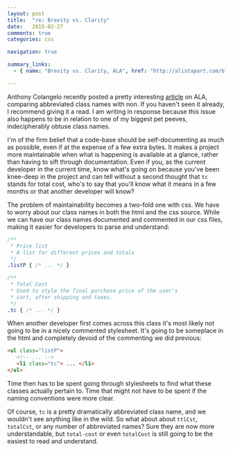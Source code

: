 ```yaml
---
layout: post
title:  "re: Brevity vs. Clarity"
date:   2015-02-27
comments: true
categories: css

navigation: true

summary_links:
  - { name: "Brevity vs. Clarity, ALA", href: "http://alistapart.com/blog/post/brevity-vs-clarity" }

---
```


Anthony Colangelo recently posted a pretty interesting 
[article](http://alistapart.com/blog/post/brevity-vs-clarity) on ALA, comparing 
abbreviated class names with non. If you haven't seen it already, I recommend 
giving it a read. I am writing in response because this issue also happens to be 
in relation to one of my biggest pet peeves, indecipherably obtuse class names. 

I'm of the firm belief that a code-base should be self-documenting as much as 
possible, even if at the expense of a few extra bytes. It makes a project more 
maintainable when what is happening is available at a glance, rather than having 
to sift through documentation. Even if you, as the current developer in the 
current time, know what's going on because you've been knee-deep in the project 
and can tell without a second thought that `tc` stands for total cost, who's to 
say that you'll know what it means in a few months or that another developer 
will know?

The problem of maintainability becomes a two-fold one with css. We have to worry 
about our class names in both the html and the css source. While we can have our
class names documented and commented in our css files, making it easier for 
developers to parse and understand:

```css
/**
 * Price list
 * A list for different prices and totals
 */
.listP { /* ... */ }

/**
 * Total Cost
 * Used to style the final purchase price of the user's
 * cart, after shipping and taxes.
 */
.tc { /* ... */ }
```

When another developer first comes across this class it's most likely not 
going to be in a nicely commented stylesheet. It's going to be someplace in 
the html and completely devoid of the commenting we did previous:

```html
<ul class="listP">
   <!-- ... -->
   <li class="tc"> ... </li>
</ul>
```

Time then has to be spent going through stylesheets to find what these classes 
actually pertain to. Time that might not have to be spent if the naming 
conventions were more clear. 

Of course, `tc` is a pretty dramatically abbreviated class name, and we wouldn't
see anything like in the wild. So what about about `ttlCst`, `totalCst`, or any
number of abbreviated names? Sure they are now more understandable, but
`total-cost` or even `totalCost` is still going to be the easiest to read and
understand.

